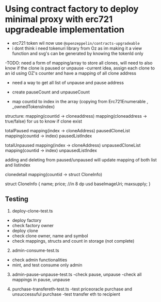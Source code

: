 # Using contract factory to deploy minimal proxy with erc721 upgradeable implementation
- erc721 token wil now use `@openzeppelin/contracts-upgradeable`
- i dont think i need tokenuri library from Oz as im making it a view function and svg's can be generated by knowing the tokenId only

-TODO: need a form of mapping/array to store all clones, will need to also know if the clone is paused or unpause
-current idea, assign each clone to an id using OZ's counter and have a mapping of all clone address
- need a way to get all list of unpause and pause address

- create pauseCount and unpauseCount
- map countid to index in the array (copying from Erc721Enumerable , _ownedTokensIndex)

structure:
mapping(countid -> cloneaddress)
mapping(cloneaddress -> true/false) for us to know if clone exist

totalPaused
mapping(index -> cloneAddress) pausedCloneList
mapping(countid -> index) pausedListIndex

totalUnpaused
mapping(index -> cloneAddress) unpausedCloneList
mapping(countid -> index) unpausedListIndex

adding and deleting from paused/unpaused will update mapping of both list and listindex


clonedetail
mapping(countid -> struct CloneInfo)

struct CloneInfo {
    name;
    price;  //in 8 dp usd
    baseImageUri;
    maxsupply;
}



## Testing
1. deploy-clone-test.ts 
- deploy factory
- check factory owner
- deploy clone
- check clone owner, name and symbol
- check mappings, structs and count in storage (not complete)

2. admin-consume-test.ts
- check admin functionalities
- mint, and test consume only admin

3. admin-pause-unpause-test.ts
-check pause, unpause
-check all mappings in pause, unpause

4. purchase-transfereth-test.ts
-test priceoracle purchase and unsuccessuful purchase
-test transfer eth to recipient